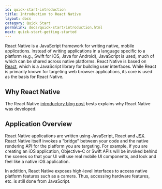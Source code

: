 ```yaml
---
id: quick-start-introduction
title: Introduction to React Native
layout: docs
category: Quick Start
permalink: docs/quick-start/introduction.html
next: quick-start-getting-started
---
```


React Native is a JavaScript framework for writing native, mobile applications. Instead of writing
applications in a language specific to a platform (e.g., Swift for iOS, Java for Android),
JavaScript is used, much of which can be shared across native platforms. React Native is based on
[React](http://facebook.github.io/react/), which is a JavaScript library for building user
interfaces. While React is primarily  known for targeting web browser applications, its core is used
as the basis for React Native.

## Why React Native

The React Native [introductory blog post](https://code.facebook.com/posts/1014532261909640/react-native-bringing-modern-web-techniques-to-mobile/)
bests explains why React Native was developed.

## Application Overview

React Native applications are written using JavaScript, React and
[JSX](http://facebook.github.io/react/docs/jsx-in-depth.html). React Native itself invokes a
"bridge" between your code and the native rendering API for the platform you are targeting. For
example, if you are creating an iOS application, Objective-C or Swift APIs will be invoked behind
the scenes so that your UI will use real mobile UI components, and look and feel like a native iOS
application.

In addition, React Native exposes high-level interfaces to access native platform features such as
a camera. Thus, accessing hardware features, etc. is still done from JavaScript.

